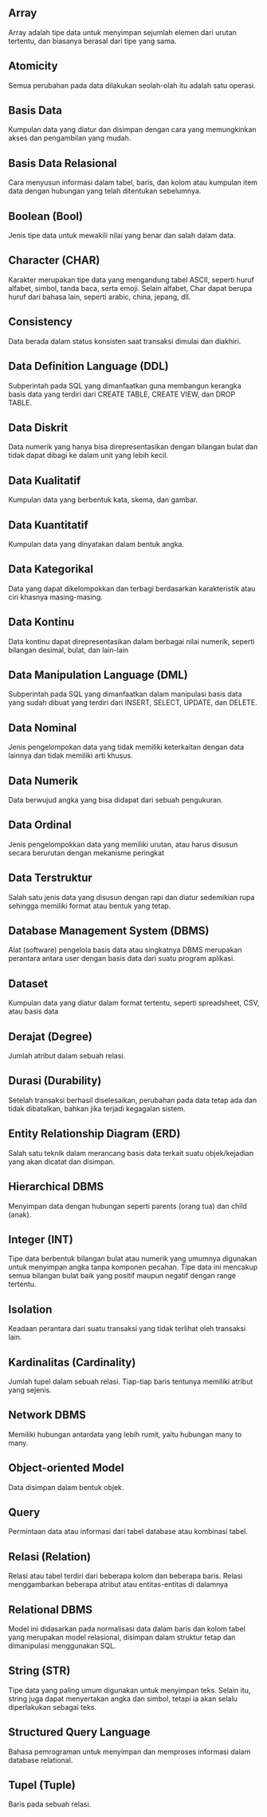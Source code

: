 ## Array
Array adalah tipe data untuk menyimpan sejumlah elemen dari urutan tertentu, dan biasanya berasal dari tipe yang sama.
## Atomicity
Semua perubahan pada data dilakukan seolah-olah itu adalah satu operasi.
## Basis Data
Kumpulan data yang diatur dan disimpan dengan cara yang memungkinkan akses dan pengambilan yang mudah.
## Basis Data Relasional
Cara menyusun informasi dalam tabel, baris, dan kolom atau kumpulan item data dengan hubungan yang telah ditentukan sebelumnya.
## Boolean (Bool)
Jenis tipe data untuk mewakili nilai yang benar dan salah dalam data.
## Character (CHAR)
Karakter merupakan tipe data yang mengandung tabel ASCII, seperti huruf alfabet, simbol, tanda baca, serta emoji. Selain alfabet, Char dapat berupa huruf dari bahasa lain, seperti arabic, china, jepang, dll.
## Consistency
Data berada dalam status konsisten saat transaksi dimulai dan diakhiri.
## Data Definition Language (DDL)
Subperintah pada SQL yang dimanfaatkan guna membangun kerangka basis data yang terdiri dari CREATE TABLE, CREATE VIEW, dan DROP TABLE.
## Data Diskrit 
Data numerik yang hanya bisa direpresentasikan dengan bilangan bulat dan tidak dapat dibagi ke dalam unit yang lebih kecil.
## Data Kualitatif
Kumpulan data yang berbentuk kata, skema, dan gambar.
## Data Kuantitatif
Kumpulan data yang dinyatakan dalam bentuk angka.
## Data Kategorikal 
Data yang dapat dikelompokkan dan terbagi berdasarkan karakteristik atau ciri khasnya masing-masing.
## Data Kontinu 
Data kontinu dapat direpresentasikan dalam berbagai nilai numerik, seperti bilangan desimal, bulat, dan lain-lain
## Data Manipulation Language (DML)
Subperintah pada SQL yang dimanfaatkan dalam manipulasi basis data yang sudah dibuat yang terdiri dari INSERT, SELECT, UPDATE, dan DELETE.
## Data Nominal
Jenis pengelompokan data yang tidak memiliki keterkaitan dengan data lainnya dan tidak memiliki arti khusus.
## Data Numerik
Data berwujud angka yang bisa didapat dari sebuah pengukuran.
## Data Ordinal
Jenis pengelompokkan data yang memiliki urutan, atau harus disusun secara berurutan dengan mekanisme peringkat
## Data Terstruktur
Salah satu jenis data yang disusun dengan rapi dan diatur sedemikian rupa sehingga memiliki format atau bentuk yang tetap.
## Database Management System (DBMS)
Alat (software) pengelola basis data atau singkatnya DBMS merupakan perantara antara user dengan basis data dari suatu program aplikasi.
## Dataset
Kumpulan data yang diatur dalam format tertentu, seperti spreadsheet, CSV, atau basis data
## Derajat (Degree)
Jumlah atribut dalam sebuah relasi.
## Durasi (Durability)
Setelah transaksi berhasil diselesaikan, perubahan pada data tetap ada dan tidak dibatalkan, bahkan jika terjadi kegagalan sistem.
## Entity Relationship Diagram (ERD) 
Salah satu teknik dalam merancang basis data terkait suatu objek/kejadian yang akan dicatat dan disimpan.
## Hierarchical DBMS
Menyimpan data dengan hubungan seperti parents (orang tua) dan child (anak).
## Integer (INT) 
Tipe data berbentuk bilangan bulat atau numerik yang umumnya digunakan untuk menyimpan angka tanpa komponen pecahan. Tipe data ini mencakup semua bilangan bulat baik yang positif maupun negatif dengan range tertentu.
## Isolation
Keadaan perantara dari suatu transaksi yang tidak terlihat oleh transaksi lain.
## Kardinalitas (Cardinality)
Jumlah tupel dalam sebuah relasi. Tiap-tiap baris tentunya memiliki atribut yang sejenis.
## Network DBMS
Memiliki hubungan antardata yang lebih rumit, yaitu hubungan many to many.
## Object-oriented Model
Data disimpan dalam bentuk objek.
## Query
Permintaan data atau informasi dari tabel database atau kombinasi tabel.
## Relasi (Relation)
Relasi atau tabel terdiri dari beberapa kolom dan beberapa baris. Relasi menggambarkan beberapa atribut atau entitas-entitas di dalamnya
## Relational DBMS 
Model ini didasarkan pada normalisasi data dalam baris dan kolom tabel yang merupakan model relasional, disimpan dalam struktur tetap dan dimanipulasi menggunakan SQL.
## String (STR) 
Tipe data yang paling umum digunakan untuk menyimpan teks. Selain itu, string juga dapat menyertakan angka dan simbol, tetapi ia akan selalu diperlakukan sebagai teks.
## Structured Query Language
Bahasa pemrograman untuk menyimpan dan memproses informasi dalam database relational.
## Tupel (Tuple)
Baris pada sebuah relasi.
